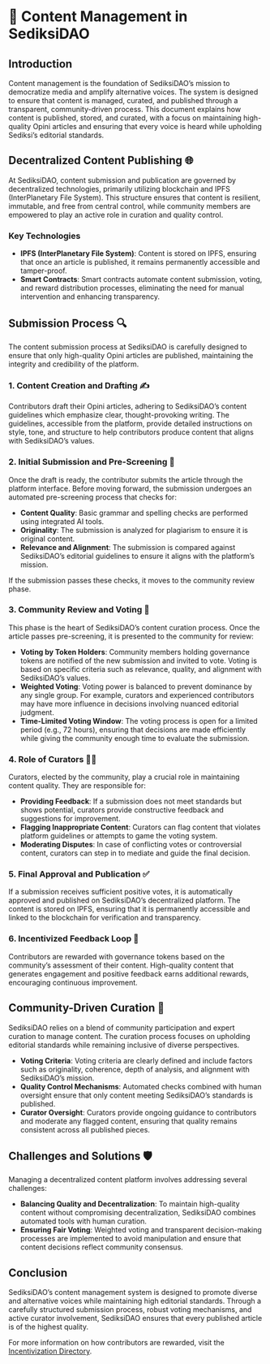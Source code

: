 # 📝 Content Management in SediksiDAO

## Introduction
Content management is the foundation of SediksiDAO’s mission to democratize media and amplify alternative voices. The system is designed to ensure that content is managed, curated, and published through a transparent, community-driven process. This document explains how content is published, stored, and curated, with a focus on maintaining high-quality Opini articles and ensuring that every voice is heard while upholding Sediksi’s editorial standards.

## Decentralized Content Publishing 🌐
At SediksiDAO, content submission and publication are governed by decentralized technologies, primarily utilizing blockchain and IPFS (InterPlanetary File System). This structure ensures that content is resilient, immutable, and free from central control, while community members are empowered to play an active role in curation and quality control.

### Key Technologies
- **IPFS (InterPlanetary File System)**: Content is stored on IPFS, ensuring that once an article is published, it remains permanently accessible and tamper-proof.
- **Smart Contracts**: Smart contracts automate content submission, voting, and reward distribution processes, eliminating the need for manual intervention and enhancing transparency.

## Submission Process 🔍

The content submission process at SediksiDAO is carefully designed to ensure that only high-quality Opini articles are published, maintaining the integrity and credibility of the platform.

### 1. **Content Creation and Drafting** ✍️
Contributors draft their Opini articles, adhering to SediksiDAO’s content guidelines which emphasize clear, thought-provoking writing. The guidelines, accessible from the platform, provide detailed instructions on style, tone, and structure to help contributors produce content that aligns with SediksiDAO’s values.

### 2. **Initial Submission and Pre-Screening** 🛂
Once the draft is ready, the contributor submits the article through the platform interface. Before moving forward, the submission undergoes an automated pre-screening process that checks for:
- **Content Quality**: Basic grammar and spelling checks are performed using integrated AI tools.
- **Originality**: The submission is analyzed for plagiarism to ensure it is original content.
- **Relevance and Alignment**: The submission is compared against SediksiDAO’s editorial guidelines to ensure it aligns with the platform’s mission.

If the submission passes these checks, it moves to the community review phase.

### 3. **Community Review and Voting** 🎯
This phase is the heart of SediksiDAO’s content curation process. Once the article passes pre-screening, it is presented to the community for review:
- **Voting by Token Holders**: Community members holding governance tokens are notified of the new submission and invited to vote. Voting is based on specific criteria such as relevance, quality, and alignment with SediksiDAO’s values.
- **Weighted Voting**: Voting power is balanced to prevent dominance by any single group. For example, curators and experienced contributors may have more influence in decisions involving nuanced editorial judgment.
- **Time-Limited Voting Window**: The voting process is open for a limited period (e.g., 72 hours), ensuring that decisions are made efficiently while giving the community enough time to evaluate the submission.

### 4. **Role of Curators** 🧑‍💼
Curators, elected by the community, play a crucial role in maintaining content quality. They are responsible for:
- **Providing Feedback**: If a submission does not meet standards but shows potential, curators provide constructive feedback and suggestions for improvement.
- **Flagging Inappropriate Content**: Curators can flag content that violates platform guidelines or attempts to game the voting system.
- **Moderating Disputes**: In case of conflicting votes or controversial content, curators can step in to mediate and guide the final decision.

### 5. **Final Approval and Publication** ✅
If a submission receives sufficient positive votes, it is automatically approved and published on SediksiDAO’s decentralized platform. The content is stored on IPFS, ensuring that it is permanently accessible and linked to the blockchain for verification and transparency.

### 6. **Incentivized Feedback Loop** 🔄
Contributors are rewarded with governance tokens based on the community’s assessment of their content. High-quality content that generates engagement and positive feedback earns additional rewards, encouraging continuous improvement.

## Community-Driven Curation 🎨
SediksiDAO relies on a blend of community participation and expert curation to manage content. The curation process focuses on upholding editorial standards while remaining inclusive of diverse perspectives.

- **Voting Criteria**: Voting criteria are clearly defined and include factors such as originality, coherence, depth of analysis, and alignment with SediksiDAO’s mission.
- **Quality Control Mechanisms**: Automated checks combined with human oversight ensure that only content meeting SediksiDAO’s standards is published.
- **Curator Oversight**: Curators provide ongoing guidance to contributors and moderate any flagged content, ensuring that quality remains consistent across all published pieces.

## Challenges and Solutions 🛡️
Managing a decentralized content platform involves addressing several challenges:
- **Balancing Quality and Decentralization**: To maintain high-quality content without compromising decentralization, SediksiDAO combines automated tools with human curation.
- **Ensuring Fair Voting**: Weighted voting and transparent decision-making processes are implemented to avoid manipulation and ensure that content decisions reflect community consensus.

## Conclusion
SediksiDAO’s content management system is designed to promote diverse and alternative voices while maintaining high editorial standards. Through a carefully structured submission process, robust voting mechanisms, and active curator involvement, SediksiDAO ensures that every published article is of the highest quality.

For more information on how contributors are rewarded, visit the [Incentivization Directory](../incentivization/token_rewards.md).

